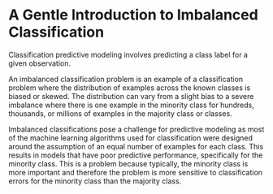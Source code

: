 # A Gentle Introduction to Imbalanced Classification

Classification predictive modeling involves predicting a class label for a given observation.

An imbalanced classification problem is an example of a classification problem where the distribution of examples across the known classes is biased or skewed. The distribution can vary from a slight bias to a severe imbalance where there is one example in the minority class for hundreds, thousands, or millions of examples in the majority class or classes.

Imbalanced classifications pose a challenge for predictive modeling as most of the machine learning algorithms used for classification were designed around the assumption of an equal number of examples for each class. This results in models that have poor predictive performance, specifically for the minority class. This is a problem because typically, the minority class is more important and therefore the problem is more sensitive to classification errors for the minority class than the majority class.

